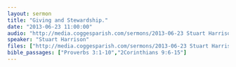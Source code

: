 ```yaml
---
layout: sermon
title: "Giving and Stewardship."
date: "2013-06-23 11:00:00"
audio: "http://media.coggesparish.com/sermons/2013-06-23 Stuart Harrison.mp3"
speaker: "Stuart Harrison"
files: ["http://media.coggesparish.com/sermons/2013-06-23 Stuart Harrison.pdf"]
bible_passages: ["Proverbs 3:1-10","2Corinthians 9:6-15"]
---
```

